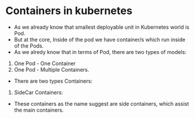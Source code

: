 # Containers in kubernetes

- As we already know that smallest deployable unit in Kubernetes world is Pod.
- But at the core, Inside of the pod we have container/s which run inside of the Pods.
- As we alredy know that in terms of Pod, there are two types of models:
1. One Pod - One Container
2. One Pod - Multiple Containers.

- There are two types Containers:

1. SideCar Containers:
- These containers as the name suggest are side containers, which assist the main containers.

